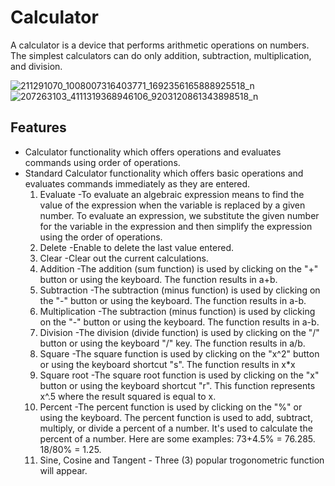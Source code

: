# Calculator
A calculator is a device that performs arithmetic operations on numbers. The simplest calculators can do only addition, subtraction, multiplication, and division.

![211291070_1008007316403771_1692356165888925518_n](https://user-images.githubusercontent.com/86279975/124926763-1aed3900-e028-11eb-90f4-d581fb38d870.png)  ![207263103_4111319368946106_9203120861343898518_n](https://user-images.githubusercontent.com/86279975/124926847-30626300-e028-11eb-98d1-1922eef78da6.png)


## Features
- Calculator functionality which offers operations and evaluates commands using order of operations.
- Standard Calculator functionality which offers basic operations and evaluates commands immediately as they are entered.
    1. Evaluate
      -To evaluate an algebraic expression means to find the value of the expression when the variable is replaced by a given number. To evaluate an expression, we substitute the given number for the variable in the expression and then simplify the expression using the order of operations.
    2. Delete
      -Enable to delete the last value entered.
    3. Clear
      -Clear out the current calculations.
    4. Addition
      -The addition (sum function) is used by clicking on the "+" button or using the keyboard. The function results in a+b.
    5. Subtraction
      -The subtraction (minus function) is used by clicking on the "-" button or using the keyboard. The function results in a-b.
    6. Multiplication
      -The subtraction (minus function) is used by clicking on the "-" button or using the keyboard. The function results in a-b.
    7. Division
      -The division (divide function) is used by clicking on the "/" button or using the keyboard "/" key. The function results in a/b.
    8. Square
      -The square function is used by clicking on the "x^2" button or using the keyboard shortcut "s". The function results in x*x
    9. Square root
      -The square root function is used by clicking on the "x" button or using the keyboard shortcut "r". This function represents x^.5 where the result squared is equal to x.
    10. Percent
      -The percent function is used by clicking on the "%" or using the keyboard. The percent function is used to add, subtract, multiply, or divide a percent of a number. It's used to calculate the percent of a number. Here are some examples:
      73+4.5% = 76.285.
      18/80% = 1.25.
    11. Sine, Cosine and Tangent
      - Three (3) popular trogonometric function will appear.
